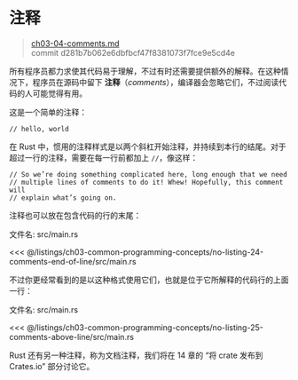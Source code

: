 # 注释

> [ch03-04-comments.md](https://github.com/rust-lang/book/blob/main/src/ch03-04-comments.md)
> <br>
> commit d281b7b062e6dbfbcf47f8381073f7fce9e5cd4e

所有程序员都力求使其代码易于理解，不过有时还需要提供额外的解释。在这种情况下，程序员在源码中留下 **注释**（*comments*），编译器会忽略它们，不过阅读代码的人可能觉得有用。

这是一个简单的注释：

```
// hello, world
```

在 Rust 中，惯用的注释样式是以两个斜杠开始注释，并持续到本行的结尾。对于超过一行的注释，需要在每一行前都加上 `//`，像这样：

```
// So we’re doing something complicated here, long enough that we need
// multiple lines of comments to do it! Whew! Hopefully, this comment will
// explain what’s going on.
```

注释也可以放在包含代码的行的末尾：

<span class="filename">文件名: src/main.rs</span>

<<< @/listings/ch03-common-programming-concepts/no-listing-24-comments-end-of-line/src/main.rs

不过你更经常看到的是以这种格式使用它们，也就是位于它所解释的代码行的上面一行：

<span class="filename">文件名: src/main.rs</span>

<<< @/listings/ch03-common-programming-concepts/no-listing-25-comments-above-line/src/main.rs

Rust 还有另一种注释，称为文档注释，我们将在 14 章的 “将 crate 发布到 Crates.io” 部分讨论它。
